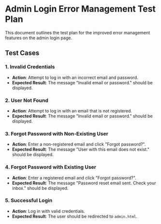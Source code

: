 # Admin Login Error Management Test Plan

This document outlines the test plan for the improved error management features on the admin login page.

## Test Cases

### 1. Invalid Credentials

*   **Action**: Attempt to log in with an incorrect email and password.
*   **Expected Result**: The message "Invalid email or password." should be displayed.

### 2. User Not Found

*   **Action**: Attempt to log in with an email that is not registered.
*   **Expected Result**: The message "Invalid email or password." should be displayed.

### 3. Forgot Password with Non-Existing User

*   **Action**: Enter a non-registered email and click "Forgot password?".
*   **Expected Result**: The message "User with this email does not exist." should be displayed.

### 4. Forgot Password with Existing User

*   **Action**: Enter a registered email and click "Forgot password?".
*   **Expected Result**: The message "Password reset email sent. Check your inbox." should be displayed.

### 5. Successful Login

*   **Action**: Log in with valid credentials.
*   **Expected Result**: The user should be redirected to `admin.html`.
